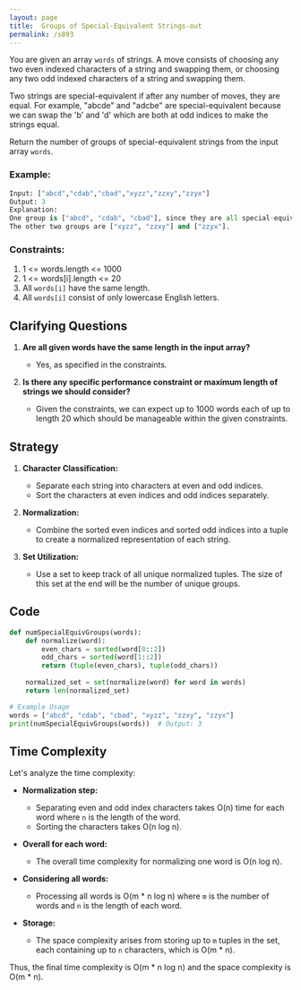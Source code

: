 ```yaml
---
layout: page
title:  Groups of Special-Equivalent Strings-out
permalink: /s893
---
```

You are given an array `words` of strings. A move consists of choosing any two even indexed characters of a string and swapping them, or choosing any two odd indexed characters of a string and swapping them.

Two strings are special-equivalent if after any number of moves, they are equal. For example, "abcde" and "adcbe" are special-equivalent because we can swap the 'b' and 'd' which are both at odd indices to make the strings equal.

Return the number of groups of special-equivalent strings from the input array `words`.

### Example:
```python
Input: ["abcd","cdab","cbad","xyzz","zzxy","zzyx"]
Output: 3
Explanation: 
One group is ["abcd", "cdab", "cbad"], since they are all special-equivalent.
The other two groups are ["xyzz", "zzxy"] and ["zzyx"].
```

### Constraints:
1. 1 <= words.length <= 1000
2. 1 <= words[i].length <= 20
3. All `words[i]` have the same length.
4. All `words[i]` consist of only lowercase English letters.

## Clarifying Questions
1. **Are all given words have the same length in the input array?**
   - Yes, as specified in the constraints.

2. **Is there any specific performance constraint or maximum length of strings we should consider?**
   - Given the constraints, we can expect up to 1000 words each of up to length 20 which should be manageable within the given constraints.

## Strategy
1. **Character Classification:** 
   - Separate each string into characters at even and odd indices.
   - Sort the characters at even indices and odd indices separately. 

2. **Normalization:** 
   - Combine the sorted even indices and sorted odd indices into a tuple to create a normalized representation of each string.

3. **Set Utilization:** 
   - Use a set to keep track of all unique normalized tuples. The size of this set at the end will be the number of unique groups.

## Code
```python
def numSpecialEquivGroups(words):
    def normalize(word):
        even_chars = sorted(word[0::2])
        odd_chars = sorted(word[1::2])
        return (tuple(even_chars), tuple(odd_chars))
    
    normalized_set = set(normalize(word) for word in words)
    return len(normalized_set)

# Example Usage
words = ["abcd", "cdab", "cbad", "xyzz", "zzxy", "zzyx"]
print(numSpecialEquivGroups(words))  # Output: 3
```

## Time Complexity
Let's analyze the time complexity:
- **Normalization step:** 
  - Separating even and odd index characters takes O(n) time for each word where `n` is the length of the word. 
  - Sorting the characters takes O(n log n).
- **Overall for each word:** 
  - The overall time complexity for normalizing one word is O(n log n).

- **Considering all words:**
  - Processing all words is O(m * n log n) where `m` is the number of words and `n` is the length of each word.

- **Storage:**
  - The space complexity arises from storing up to `m` tuples in the set, each containing up to `n` characters, which is O(m * n). 

Thus, the final time complexity is O(m * n log n) and the space complexity is O(m * n).